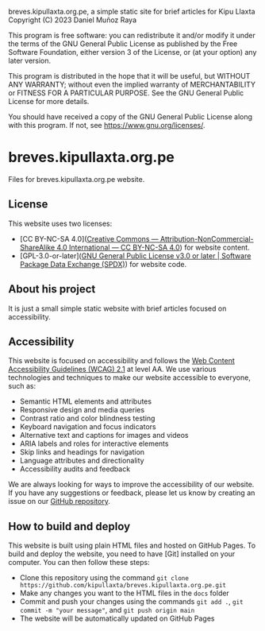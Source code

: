 breves.kipullaxta.org.pe, a simple static site for brief articles for Kipu Llaxta
Copyright (C) 2023 Daniel Muñoz Raya

This program is free software: you can redistribute it and/or modify it under the terms of the GNU General Public License as published by the Free Software Foundation, either version 3 of the License, or (at your option) any later version.

This program is distributed in the hope that it will be useful, but WITHOUT ANY WARRANTY; without even the implied warranty of MERCHANTABILITY or FITNESS FOR A PARTICULAR PURPOSE. See the GNU General Public License for more details.

You should have received a copy of the GNU General Public License along with this program. If not, see <https://www.gnu.org/licenses/>.

# breves.kipullaxta.org.pe

Files for breves.kipullaxta.org.pe website.

## License

This website uses two licenses:

- [CC BY-NC-SA 4.0]([Creative Commons — Attribution-NonCommercial-ShareAlike 4.0 International — CC BY-NC-SA 4.0](https://creativecommons.org/licenses/by-nc-sa/4.0/deed.en)) for website content.
- [GPL-3.0-or-later]([GNU General Public License v3.0 or later | Software Package Data Exchange (SPDX)](https://spdx.org/licenses/GPL-3.0-or-later.html)) for website code.

## About his project

It is just a small simple static website with brief articles focused on accessibility.

## Accessibility

This website is focused on accessibility and follows the [Web Content Accessibility Guidelines (WCAG) 2.1](https://www.w3.org/TR/WCAG21/) at level AA. We use various technologies and techniques to make our website accessible to everyone, such as:

- Semantic HTML elements and attributes
- Responsive design and media queries
- Contrast ratio and color blindness testing
- Keyboard navigation and focus indicators
- Alternative text and captions for images and videos
- ARIA labels and roles for interactive elements
- Skip links and headings for navigation
- Language attributes and directionality
- Accessibility audits and feedback

We are always looking for ways to improve the accessibility of our website. If you have any suggestions or feedback, please let us know by creating an issue on our [GitHub repository](https://github.com/kipullaxta/breves.kipullaxta.org.pe/).

## How to build and deploy

This website is built using plain HTML files and hosted on GitHub Pages. To build and deploy the website, you need to have [Git] installed on your computer. You can then follow these steps:

- Clone this repository using the command `git clone https://github.com/kipullaxta/breves.kipullaxta.org.pe.git`
- Make any changes you want to the HTML files in the `docs` folder
- Commit and push your changes using the commands `git add .`, `git commit -m "your message"`, and `git push origin main`
- The website will be automatically updated on GitHub Pages
